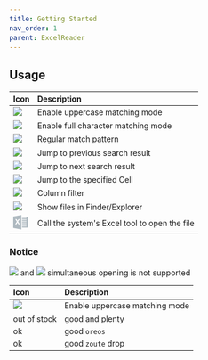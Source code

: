 ```yaml
---
title: Getting Started
nav_order: 1
parent: ExcelReader
---
```


## Usage
|Icon                                                                                      | Description                         |
|:-----------------------------------------------------------------------------------------|:------------------------------------|
|![](https://intellij-icons.jetbrains.design/icons/AllIcons/actions/matchCaseSelected.svg) | Enable uppercase matching mode      |
|![](https://intellij-icons.jetbrains.design/icons/AllIcons/actions/wordsSelected.svg)     | Enable full character matching mode |
|![](https://intellij-icons.jetbrains.design/icons/AllIcons/actions/regexSelected.svg)     | Regular match pattern               |
|![](https://intellij-icons.jetbrains.design/icons/AllIcons/actions/previousOccurence.svg) | Jump to previous search result      |
|![](https://intellij-icons.jetbrains.design/icons/AllIcons/actions/nextOccurence.svg)     | Jump to next search result          |
|![](https://intellij-icons.jetbrains.design/icons/AllIcons/graph/snapToGrid.svg)          | Jump to the specified Cell          |
|![](https://intellij-icons.jetbrains.design/icons/AllIcons/general/filter.svg)            | Column filter                       |
|![](https://intellij-icons.jetbrains.design/icons/AllIcons/actions/menu-open.svg)         | Show files in Finder/Explorer       |
|![](icons/excel.svg)                                                                      | Call the system's Excel tool to open the file |

### Notice
![](https://intellij-icons.jetbrains.design/icons/AllIcons/actions/wordsSelected.svg) and ![](https://intellij-icons.jetbrains.design/icons/AllIcons/actions/regexSelected.svg) simultaneous opening is not supported


| Icon        | Description          |
|:-------------|:------------------|
| ![](https://intellij-icons.jetbrains.design/icons/AllIcons/actions/matchCaseSelected.svg)            | Enable uppercase matching mode |
| out of stock | good and plenty   |
| ok           | good `oreos`      |
| ok           | good `zoute` drop |
